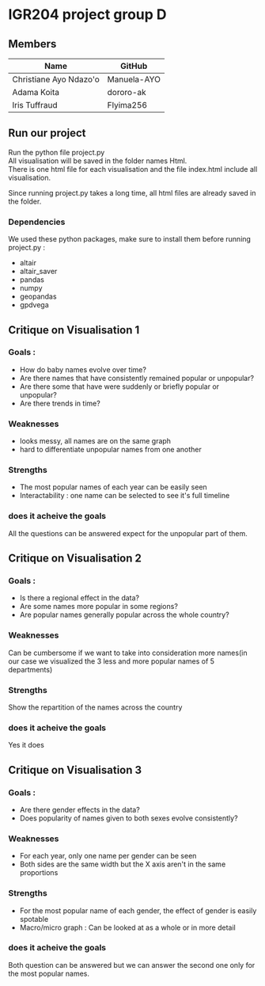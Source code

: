 # IGR204 project group D

## Members 
| Name                    | GitHub      |
| --------                | -------     |
| Christiane Ayo Ndazo'o  | Manuela-AYO |
| Adama Koita             | dororo-ak   |
| Iris Tuffraud           | Flyima256   |

## Run our project
Run the python file project.py   
All visualisation will be saved in the folder names Html.  
There is one html file for each visualisation and the file index.html include all visualisation.

Since running project.py takes a long time, all html files are already saved in the folder.

### Dependencies 
We used these python packages, make sure to install them before running project.py :
- altair
- altair_saver
- pandas
- numpy
- geopandas
- gpdvega

## Critique on Visualisation 1
### Goals : 
- How do baby names evolve over time? 
- Are there names that have consistently remained popular or unpopular? 
- Are there some that have were suddenly or briefly popular or unpopular? 
- Are there trends in time?
### Weaknesses
- looks messy, all names are on the same graph
- hard to differentiate unpopular names from one another
### Strengths
- The most popular names of each year can be easily seen
- Interactability : one name can be selected to see it's full timeline
### does it acheive the goals
All the questions can be answered expect for the unpopular part of them.


## Critique on Visualisation 2
### Goals : 
- Is there a regional effect in the data?
- Are some names more popular in some regions? 
- Are popular names generally popular across the whole country?
### Weaknesses
Can be cumbersome if we want to take into consideration more names(in our case we visualized the 3 less and more popular names of 5 departments) 

### Strengths
Show the repartition of the names across the country 

### does it acheive the goals
Yes it does

## Critique on Visualisation 3
### Goals : 
- Are there gender effects in the data? 
- Does popularity of names given to both sexes evolve consistently?
### Weaknesses
- For each year, only one name per gender can be seen
- Both sides are the same width but the X axis aren't in the same proportions
### Strengths
- For the most popular name of each gender, the effect of gender is easily spotable
- Macro/micro graph : Can be looked at as a whole or in more detail
### does it acheive the goals
Both question can be answered but we can answer the second one only for the most popular names.
